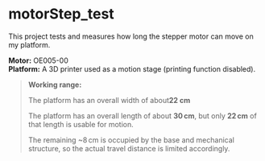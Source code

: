 # motorStep_test

This project tests and measures how long the stepper motor can move on my platform.

**Motor:** OE005-00  
**Platform:** A 3D printer used as a motion stage (printing function disabled).

> **Working range:**
> 
> The platform has an overall width of about**22 cm**
> 
> The platform has an overall length of about **30 cm**, but only **22 cm** of that length is usable for motion.
> 
> The remaining ~8 cm is occupied by the base and mechanical structure, so the actual travel distance is limited accordingly.



